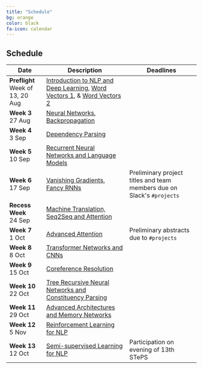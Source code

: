 ```yaml
---
title: "Schedule"
bg: orange
color: black
fa-icon: calendar
---
```


## Schedule

<table class="table table-striped">
<thead class="thead-inverse"><tr><th>Date</th><th>Description</th><th>Deadlines</th></tr></thead>
<tbody>
<tr>
  <td><B>Preflight</B><BR/>Week of 13, 20 Aug
  </td>
  <td><A HREF="http://web.stanford.edu/class/cs224n/lectures/lecture1.pdf">Introduction to NLP and Deep Learning</A>,
 <A HREF="http://web.stanford.edu/class/cs224n/lectures/lecture2.pdf">Word Vectors 1</A>, &amp;
<A HREF="http://web.stanford.edu/class/cs224n/lectures/lecture3.pdf">Word Vectors 2</A>
  </td>
  <td>
  </td>
</tr>
<tr>
  <td><B>Week 3</B><BR/>27 Aug
  </td>
  <td><A HREF="http://web.stanford.edu/class/cs224n/lectures/lecture4.pdf">Neural Networks</A>, <A HREF="http://web.stanford.edu/class/cs224n/lectures/lecture5.pdf">Backpropagation</A>
  </td>
  <td>
  </td>
</tr>
<tr>
  <td><B>Week 4</B><BR/>3 Sep
  </td>
  <td><A HREF="http://web.stanford.edu/class/cs224n/lectures/lecture7.pdf">Dependency Parsing</A>
  </td>
  <td>
  </td>
</tr>
<tr>
  <td><B>Week 5</B><BR/>10 Sep
  </td>
  <td><A HREF="http://web.stanford.edu/class/cs224n/lectures/lecture8.pdf">Recurrent Neural Networks and Language Models</A>
  </td>
  <td>
  </td>
</tr>
<tr>
  <td><B>Week 6</B><BR/>17 Sep
  </td>
  <td><A HREF="http://web.stanford.edu/class/cs224n/lectures/lecture9.pdf">Vanishing Gradients, Fancy RNNs</A>
  </td>
  <td>Preliminary project titles and team members due on Slack's <code>#projects</code>
  </td>
</tr>
<tr>
  <td><B>Recess Week</B><BR/>24 Sep
  </td>
  <td><A HREF="http://web.stanford.edu/class/cs224n/lectures/lecture10.pdf">Machine Translation, Seq2Seq and Attention</A>
  </td>
  <td>
  </td>
</tr>
<tr>
  <td><B>Week 7</B><BR/>1 Oct
  </td>
  <td><A HREF="http://web.stanford.edu/class/cs224n/lectures/lecture11.pdf">Advanced Attention</A>
  </td>
  <td>Preliminary abstracts due to <code>#projects</code>
  </td>
</tr>
<tr>
  <td><B>Week 8</B><BR/>8 Oct
  </td>
  <td><A HREF="http://web.stanford.edu/class/cs224n/lectures/lecture12.pdf">Transformer Networks and CNNs</A>
  </td>
  <td>
  </td>
</tr>
<tr>
  <td><B>Week 9</B><BR/>15 Oct
  </td>
  <td><A HREF="http://web.stanford.edu/class/cs224n/lectures/lecture13.pdf">Coreference Resolution</A> 
  </td>
  <td>
  </td>
</tr>
<tr>
  <td><B>Week 10</B><BR/>22 Oct
  </td>
  <td><A HREF="http://web.stanford.edu/class/cs224n/lectures/lecture14.pdf">Tree Recursive Neural Networks and Constituency Parsing</A>
  </td>
  <td>
  </td>
</tr>
<tr>
  <td><B>Week 11</B><BR/>29 Oct
  </td>
  <td><A HREF="http://web.stanford.edu/class/cs224n/lectures/lecture15.pdf">Advanced Architectures and Memory Networks</A>
  </td>
  <td>
  </td>
</tr>
<tr>
  <td><B>Week 12</B><BR/>5 Nov
  </td>
  <td><A HREF="http://web.stanford.edu/class/cs224n/lectures/lecture16-guest.pdf">Reinforcement Learning for NLP</A>
  </td>
  <td>
  </td>
</tr>
<tr>
  <td><B>Week 13</B><BR/>12 Oct
  </td>
  <td><A HREF="http://web.stanford.edu/class/cs224n/lectures/lecture17.pdf">Semi-supervised Learning for NLP</A>
  </td>
  <td>Participation on evening of 13th STePS
  </td>
</tr>
</tbody></table>
